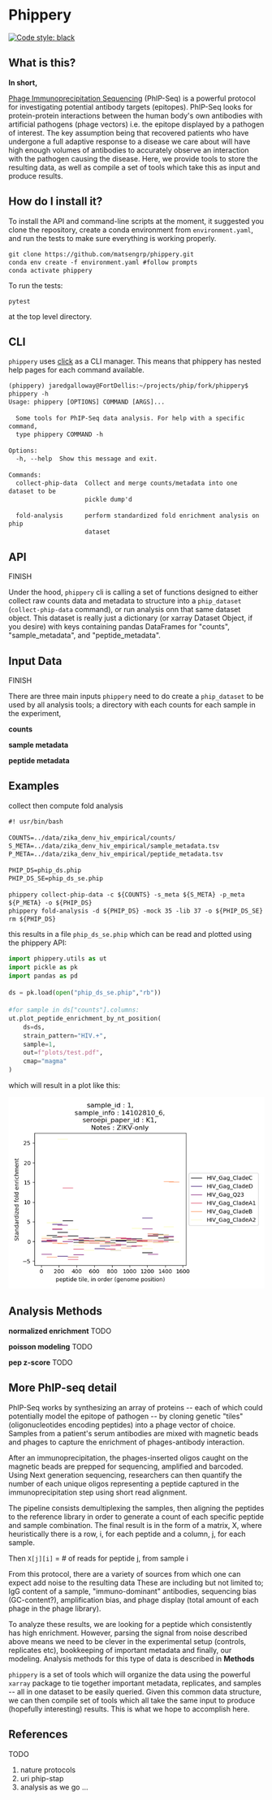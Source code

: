 # Phippery

[![Code style: black](https://img.shields.io/badge/code%20style-black-000000.svg)](https://github.com/psf/black)

## What is this?

**In short,**

[Phage Immunoprecipitation Sequencing](https://www.nature.com/articles/s41596-018-0025-6)
(PhIP-Seq)
is a powerful protocol for investigating potential antibody targets (epitopes).
PhIP-Seq looks for protein-protein interactions between
the human body's own antibodies with artificial pathogens (phage vectors) i.e.
the epitope displayed by a pathogen of interest.
The key assumption being that recovered patients who have
undergone a full adaptive response to a disease we care about
will have high enough volumes of antibodies to accurately observe an
interaction with the pathogen causing the disease. Here, we provide tools
to store the resulting data,
as well as compile a set of tools which take
this as input and produce results.

## How do I install it?

To install the API and command-line scripts at the moment,
it suggested you clone the repository, create a conda
environment from `environment.yaml`, and run the tests to make
sure everything is working properly.

```
git clone https://github.com/matsengrp/phippery.git
conda env create -f environment.yaml #follow prompts
conda activate phippery
```

To run the tests:
```
pytest
```
at the top level directory.

## CLI

`phippery` uses
[click](https://click.palletsprojects.com/en/7.x/) as a CLI manager. This means
that phippery has nested help pages for each command available.

```
(phippery) jaredgalloway@FortDellis:~/projects/phip/fork/phippery$ phippery -h
Usage: phippery [OPTIONS] COMMAND [ARGS]...

  Some tools for PhIP-Seq data analysis. For help with a specific command,
  type phippery COMMAND -h

Options:
  -h, --help  Show this message and exit.

Commands:
  collect-phip-data  Collect and merge counts/metadata into one dataset to be
                     pickle dump'd

  fold-analysis      perform standardized fold enrichment analysis on phip
                     dataset
```

## API

FINISH

Under the hood, `phippery` cli is calling a set of functions designed to
either collect raw counts data and metadata to structure into a `phip_dataset`
(`collect-phip-data` command), or run analysis onn that same dataset object.
This dataset is really just a dictionary (or xarray Dataset Object, if you desire)
with keys containing pandas DataFrames for "counts", "sample_metadata", and
"peptide_metadata".

## Input Data

FINISH

There are three main inputs `phippery` need to do create a `phip_dataset` to be used
by all analysis tools; a directory with each counts for each sample in the
experiment,  

**counts**

**sample metadata**

**peptide metadata**

## Examples

collect then compute fold analysis

```
#! usr/bin/bash

COUNTS=../data/zika_denv_hiv_empirical/counts/
S_META=../data/zika_denv_hiv_empirical/sample_metadata.tsv
P_META=../data/zika_denv_hiv_empirical/peptide_metadata.tsv

PHIP_DS=phip_ds.phip
PHIP_DS_SE=phip_ds_se.phip

phippery collect-phip-data -c ${COUNTS} -s_meta ${S_META} -p_meta ${P_META} -o ${PHIP_DS}  
phippery fold-analysis -d ${PHIP_DS} -mock 35 -lib 37 -o ${PHIP_DS_SE}
rm ${PHIP_DS}
```

this results in a file `phip_ds_se.phip` which can be read and plotted using
the phippery API:

```python
import phippery.utils as ut
import pickle as pk
import pandas as pd

ds = pk.load(open("phip_ds_se.phip","rb"))

#for sample in ds["counts"].columns:
ut.plot_peptide_enrichment_by_nt_position(
    ds=ds,
    strain_pattern="HIV.+",
    sample=1,
    out=f"plots/test.pdf",
    cmap="magma"
)
```

which will result in a plot like this:

![alt text](<data/plots/example.png>)

## Analysis Methods

**normalized enrichment**
TODO

**poisson modeling**
TODO

**pep z-score**
TODO

## More PhIP-seq detail

PhIP-Seq works by
synthesizing an array of proteins
-- each of which could potentially model the epitope of pathogen --
by cloning genetic "tiles" (oligonucleotides encoding peptides)
into a phage vector of choice.
Samples from a patient's serum antibodies are mixed with
magnetic beads and phages
to capture the enrichment of phages-antibody interaction.

After an immunoprecipitation, the phages-inserted oligos
caught on the magnetic beads are
prepped for sequencing, amplified and barcoded.
Using Next generation sequencing,
researchers can then quantify the number of
each unique oligos representing a peptide
captured in the immunoprecipitation step using short read alignment.

The pipeline consists demultiplexing the samples,
then aligning the peptides to the reference library in order to
generate a count of each specific peptide and sample combination. The final
result is in the form of a matrix, X, where heuristically
there is a row, i, for each peptide
and a column, j, for each sample.

Then `X[j][i]` = # of reads for peptide j, from sample i

From this protocol, there are a variety of sources
from which one can expect add noise to the resulting data
These are including but not limited to;
IgG content of a sample,
"immuno-dominant" antibodies,
sequencing bias (GC-content?),
amplification bias, and
phage display (total amount of each phage in the phage library).

To analyze these results, we are looking for
a peptide which consistently has high enrichment.
However, parsing the signal from noise described above means we need to be
clever in the experimental setup (controls, replicates etc),
bookkeeping of important metadata
and finally, our modeling.
Analysis methods for this type of data is described in **Methods**

`phippery` is a set of tools which will organize the data using the
powerful `xarray` package to tie together important metadata, replicates,
and samples -- all in one dataset to be easily queried.
Given this common data structure, we can then compile set of tools which all
take the same input to produce (hopefully interesting) results.
This is what we hope to accomplish here.


## References

TODO
1. nature protocols
2. uri phip-stap
3. analysis as we go ...



